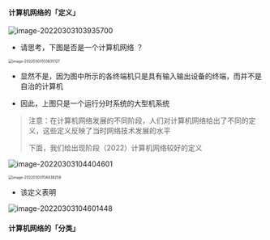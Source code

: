#### 计算机网络的「定义」

![image-20220303103935700](https://gitee.com/pj-l/imgs-1/raw/master/image-20220303103935700.png)

- 请思考，下图是否是一个计算机网络 ？

<img src="https://gitee.com/pj-l/imgs-1/raw/master/image-20220303103635127.png" alt="image-20220303103635127" style="zoom:50%;" />

- 显然不是，因为图中所示的各终端机只是具有输入输出设备的终端，而并不是自治的计算机

- 因此，上图只是一个运行分时系统的大型机系统

> 注意：在计算机网络发展的不同阶段，人们对计算机网络给出了不同的定义，这些定义反映了当时网络技术发展的水平
> 
> 下面，我们给出现阶段（2022）计算机网络较好的定义

![image-20220303104404601](https://gitee.com/pj-l/imgs-1/raw/master/image-20220303104404601.png)

<img src="https://gitee.com/pj-l/imgs-1/raw/master/image-20220303104438259.png" alt="image-20220303104438259" style="zoom:50%;" />

- 该定义表明

![image-20220303104601448](https://gitee.com/pj-l/imgs-1/raw/master/image-20220303104601448.png)

#### 计算机网络的「分类」



